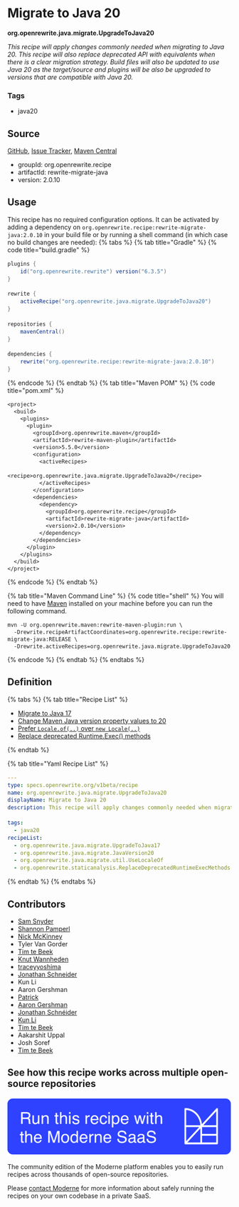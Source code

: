 # Migrate to Java 20

**org.openrewrite.java.migrate.UpgradeToJava20**

_This recipe will apply changes commonly needed when migrating to Java 20. This recipe will also replace deprecated API with equivalents when there is a clear migration strategy. Build files will also be updated to use Java 20 as the target/source and plugins will be also be upgraded to versions that are compatible with Java 20._

### Tags

* java20

## Source

[GitHub](https://github.com/openrewrite/rewrite-migrate-java/blob/main/src/main/resources/META-INF/rewrite/java-version-20.yml), [Issue Tracker](https://github.com/openrewrite/rewrite-migrate-java/issues), [Maven Central](https://central.sonatype.com/artifact/org.openrewrite.recipe/rewrite-migrate-java/2.0.10/jar)

* groupId: org.openrewrite.recipe
* artifactId: rewrite-migrate-java
* version: 2.0.10


## Usage

This recipe has no required configuration options. It can be activated by adding a dependency on `org.openrewrite.recipe:rewrite-migrate-java:2.0.10` in your build file or by running a shell command (in which case no build changes are needed): 
{% tabs %}
{% tab title="Gradle" %}
{% code title="build.gradle" %}
```groovy
plugins {
    id("org.openrewrite.rewrite") version("6.3.5")
}

rewrite {
    activeRecipe("org.openrewrite.java.migrate.UpgradeToJava20")
}

repositories {
    mavenCentral()
}

dependencies {
    rewrite("org.openrewrite.recipe:rewrite-migrate-java:2.0.10")
}
```
{% endcode %}
{% endtab %}
{% tab title="Maven POM" %}
{% code title="pom.xml" %}
```markup
<project>
  <build>
    <plugins>
      <plugin>
        <groupId>org.openrewrite.maven</groupId>
        <artifactId>rewrite-maven-plugin</artifactId>
        <version>5.5.0</version>
        <configuration>
          <activeRecipes>
            <recipe>org.openrewrite.java.migrate.UpgradeToJava20</recipe>
          </activeRecipes>
        </configuration>
        <dependencies>
          <dependency>
            <groupId>org.openrewrite.recipe</groupId>
            <artifactId>rewrite-migrate-java</artifactId>
            <version>2.0.10</version>
          </dependency>
        </dependencies>
      </plugin>
    </plugins>
  </build>
</project>
```
{% endcode %}
{% endtab %}

{% tab title="Maven Command Line" %}
{% code title="shell" %}
You will need to have [Maven](https://maven.apache.org/download.cgi) installed on your machine before you can run the following command.

```shell
mvn -U org.openrewrite.maven:rewrite-maven-plugin:run \
  -Drewrite.recipeArtifactCoordinates=org.openrewrite.recipe:rewrite-migrate-java:RELEASE \
  -Drewrite.activeRecipes=org.openrewrite.java.migrate.UpgradeToJava20
```
{% endcode %}
{% endtab %}
{% endtabs %}

## Definition

{% tabs %}
{% tab title="Recipe List" %}
* [Migrate to Java 17](../../java/migrate/upgradetojava17.md)
* [Change Maven Java version property values to 20](../../java/migrate/javaversion20.md)
* [Prefer `Locale.of(..)` over `new Locale(..)`](../../java/migrate/util/uselocaleof.md)
* [Replace deprecated Runtime.Exec() methods](../../staticanalysis/replacedeprecatedruntimeexecmethods.md)

{% endtab %}

{% tab title="Yaml Recipe List" %}
```yaml
---
type: specs.openrewrite.org/v1beta/recipe
name: org.openrewrite.java.migrate.UpgradeToJava20
displayName: Migrate to Java 20
description: This recipe will apply changes commonly needed when migrating to Java 20. This recipe will also replace deprecated API with equivalents when there is a clear migration strategy. Build files will also be updated to use Java 20 as the target/source and plugins will be also be upgraded to versions that are compatible with Java 20.

tags:
  - java20
recipeList:
  - org.openrewrite.java.migrate.UpgradeToJava17
  - org.openrewrite.java.migrate.JavaVersion20
  - org.openrewrite.java.migrate.util.UseLocaleOf
  - org.openrewrite.staticanalysis.ReplaceDeprecatedRuntimeExecMethods

```
{% endtab %}
{% endtabs %}

## Contributors
* [Sam Snyder](mailto:sam@moderne.io)
* [Shannon Pamperl](mailto:shanman190@gmail.com)
* [Nick McKinney](mailto:mckinneynicholas@gmail.com)
* Tyler Van Gorder
* [Tim te Beek](mailto:tim.te.beek@jdriven.com)
* [Knut Wannheden](mailto:knut@moderne.io)
* [traceyyoshima](mailto:tracey.yoshima@gmail.com)
* [Jonathan Schneider](mailto:jkschneider@gmail.com)
* Kun Li
* Aaron Gershman
* [Patrick](mailto:patway99@gmail.com)
* [Aaron Gershman](mailto:aegershman@gmail.com)
* [Jonathan Schnéider](mailto:jkschneider@gmail.com)
* [Kun Li](mailto:kun@moderne.io)
* [Tim te Beek](mailto:tim@moderne.io)
* Aakarshit Uppal
* Josh Soref
* [Tim te Beek](mailto:timtebeek@gmail.com)


## See how this recipe works across multiple open-source repositories

[![Moderne Link Image](/.gitbook/assets/ModerneRecipeButton.png)](https://app.moderne.io/recipes/org.openrewrite.java.migrate.UpgradeToJava20)

The community edition of the Moderne platform enables you to easily run recipes across thousands of open-source repositories.

Please [contact Moderne](https://moderne.io/product) for more information about safely running the recipes on your own codebase in a private SaaS.
